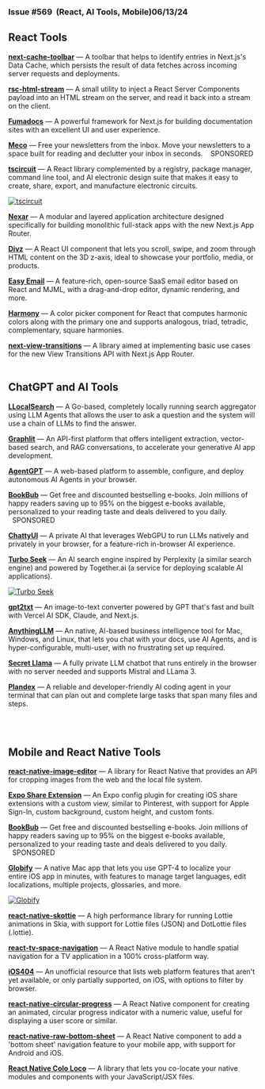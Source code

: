                 

### Issue #569  (React, AI Tools, Mobile)06/13/24

  

React Tools
-----------

[**next-cache-toolbar**](https://github.com/KajSzy/next-cache-toolbar/) — A toolbar that helps to identify entries in Next.js's Data Cache, which persists the result of data fetches across incoming server requests and deployments.  
  
[**rsc-html-stream**](https://github.com/devongovett/rsc-html-stream) — A small utility to inject a React Server Components payload into an HTML stream on the server, and read it back into a stream on the client.  
  
[**Fumadocs**](https://github.com/fuma-nama/fumadocs) — A powerful framework for Next.js for building documentation sites with an excellent UI and user experience.  
  
[**Meco**](https://www.meco.app/get/3nux) — Free your newsletters from the inbox. Move your newsletters to a space built for reading and declutter your inbox in seconds.    SPONSORED   
  
[**tscircuit**](https://tscircuit.com/) — A React library complemented by a registry, package manager, command line tool, and AI electronic design suite that makes it easy to create, share, export, and manufacture electronic circuits.

[![tscircuit](https://mcusercontent.com/ea228d7061e8bbfa8639666ad/images/eebd1739-93d7-b60d-319d-8a5e8f95eff1.png)](https://tscircuit.com/)

  
[**Nexar**](https://nexar.dev/) — A modular and layered application architecture designed specifically for building monolithic full-stack apps with the new Next.js App Router.  
  
[**Divz**](https://github.com/lewhunt/divz) — A React UI component that lets you scroll, swipe, and zoom through HTML content on the 3D z-axis, ideal to showcase your portfolio, media, or products.  
  
[**Easy Email**](https://github.com/zalify/easy-email-editor) — A feature-rich, open-source SaaS email editor based on React and MJML, with a drag-and-drop editor, dynamic rendering, and more.  
  
[**Harmony**](https://github.com/emilwidlund/harmony) — A color picker component for React that computes harmonic colors along with the primary one and supports analogous, triad, tetradic, complementary, square harmonies.  
  
[**next-view-transitions**](https://github.com/shuding/next-view-transitions) — A library aimed at implementing basic use cases for the new View Transitions API with Next.js App Router.  
 

ChatGPT and AI Tools
--------------------

[**LLocalSearch**](https://github.com/nilsherzig/LLocalSearch) — A Go-based, completely locally running search aggregator using LLM Agents that allows the user to ask a question and the system will use a chain of LLMs to find the answer.  
  
[**Graphlit**](https://www.graphlit.com/) — An API-first platform that offers intelligent extraction, vector-based search, and RAG conversations, to accelerate your generative AI app development.  
  
[**AgentGPT**](https://agentgpt.reworkd.ai/) — A web-based platform to assemble, configure, and deploy autonomous AI Agents in your browser.  
  
[**BookBub**](https://sparklp.co/p/e2c857683c) — Get free and discounted bestselling e-books. Join millions of happy readers saving up to 95% on the biggest e-books available, personalized to your reading taste and deals delivered to you daily.   SPONSORED   
  
[**ChattyUI**](https://github.com/addyosmani/chatty) — A private AI that leverages WebGPU to run LLMs natively and privately in your browser, for a feature-rich in-browser AI experience.  
  
[**Turbo Seek**](https://www.turboseek.io/) — An AI search engine inspired by Perplexity (a similar search engine) and powered by Together.ai (a service for deploying scalable AI applications).

[![Turbo Seek](https://mcusercontent.com/ea228d7061e8bbfa8639666ad/images/c020a999-87a2-2907-4aae-07e8ea1ccea8.png)](https://www.turboseek.io/)

  
[**gpt2txt**](https://github.com/zhiyu1998/gpt2txt) — An image-to-text converter powered by GPT that's fast and built with Vercel AI SDK, Claude, and Next.js.  
  
[**AnythingLLM**](https://useanything.com/) — An native, AI-based business intelligence tool for Mac, Windows, and Linux, that lets you chat with your docs, use AI Agents, and is hyper-configurable, multi-user, with no frustrating set up required.  
  
[**Secret Llama**](https://github.com/abi/secret-llama) — A fully private LLM chatbot that runs entirely in the browser with no server needed and supports Mistral and LLama 3.  
  
[**Plandex**](https://github.com/plandex-ai/plandex) — A reliable and developer-friendly AI coding agent in your terminal that can plan out and complete large tasks that span many files and steps.  
 

  
 

Mobile and React Native Tools
-----------------------------

[**react-native-image-editor**](https://github.com/callstack/react-native-image-editor) — A library for React Native that provides an API for cropping images from the web and the local file system.  
  
[**Expo Share Extension**](https://github.com/MaxAst/expo-share-extension) — An Expo config plugin for creating iOS share extensions with a custom view, similar to Pinterest, with support for Apple Sign-In, custom background, custom height, and custom fonts.  
  
[**BookBub**](https://sparklp.co/p/e2c857683c) — Get free and discounted bestselling e-books. Join millions of happy readers saving up to 95% on the biggest e-books available, personalized to your reading taste and deals delivered to you daily.   SPONSORED   
  
[**Globify**](https://useglobify.com/) — A native Mac app that lets you use GPT-4 to localize your entire iOS app in minutes, with features to manage target languages, edit localizations, multiple projects, glossaries, and more.

[![Globify](https://mcusercontent.com/ea228d7061e8bbfa8639666ad/images/74309c95-7fed-0da6-1914-60d2a7bd4414.png)](https://useglobify.com/)

  
[**react-native-skottie**](https://github.com/margelo/react-native-skottie) — A high performance library for running Lottie animations in Skia, with support for Lottie files (JSON) and DotLottie files (.lottie).  
  
[**react-tv-space-navigation**](https://github.com/bamlab/react-tv-space-navigation) — A React Native module to handle spatial navigation for a TV application in a 100% cross-platform way.  
  
[**iOS404**](https://ios404.com/) — An unofficial resource that lists web platform features that aren't yet available, or only partially supported, on iOS, with options to filter by browser.  
  
[**react-native-circular-progress**](https://github.com/bartgryszko/react-native-circular-progress) — A React Native component for creating an animated, circular progress indicator with a numeric value, useful for displaying a user score or similar.  
  
[**react-native-raw-bottom-sheet**](https://github.com/nysamnang/react-native-raw-bottom-sheet) — A React Native component to add a 'bottom sheet' navigation feature to your mobile app, with support for Android and iOS.  
  
[**React Native Colo Loco**](https://github.com/jamonholmgren/react-native-colo-loco) — A library that lets you co-locate your native modules and components with your JavaScript/JSX files.